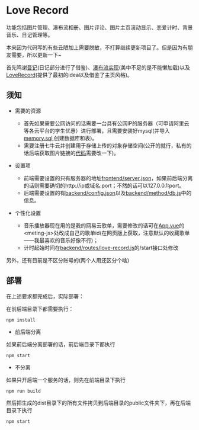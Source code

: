 # Love Record

功能包括图片管理、瀑布流相册、图片评论、图片主页滚动显示、恋爱计时、背景音乐、日记管理等。

本来因为代码写的有些丑陋加上需要脱敏，不打算继续更新项目了。但是因为有朋友需要，所以更新一下~

首先鸣谢[吾记](https://github.com/xiaobinwu/Wuji)(日记部分进行了借鉴)、[瀑布流实现](https://github.com/lfyfly/vue-waterfall-easy)(美中不足的是不能懒加载)以及[LoveRecord](https://github.com/iamjohnnyzhuang/LoveRecord)(提供了最初的idea以及借鉴了主页风格)。

## 须知

- 需要的资源
    - 首先如果需要公网访问的话需要一台具有公网IP的服务器（可申请阿里云等各云平台的学生优惠）进行部署，且需要安装好mysql(并导入[memory.sql](./memory.sql),创建数据库和表)。
    - 需要注册七牛云并创建用于存储上传的对象存储空间(公开的就行，私有的话后端获取图片链接的[代码](./backend/method/_qiniu.js)需要改一下)。

- 设置项
    - 前端需要设置的只有服务器的地址[frontend/server.json](./frontend/server.json)，如果前后端分离的话则需要确切的http://ip或域名:port；不然的话可以127.0.0.1:port。
    - 后端需要设置的有[backend/config.json](./backend/config.json)以及[backend/method/db.js](./backend/method/db.js)中的信息。

- 个性化设置
    - 音乐播放器现在用的是我的网易云歌单，需要修改的话可在[App.vue](./frontend/src/App.vue)的\<meting-js\>处改成自己的歌单id(在网页版上获取，注意默认的收藏歌单——我最喜欢的音乐好像不行)；
    - 计时起始时间在[backend/routes/love-record.js](backend/routes/love-record.js)的/start接口处修改

另外，还有目前是不区分账号的(两个人用还区分个啥)

## 部署

在上述要求都完成后，实际部署：

在前后端目录下都需要执行：
``` 
npm install
```

- 前后端分离

如果前后端分离部署的话，前后端目录下都执行
```
npm start
```

- 不分离

如果只开后端一个服务的话，则先在前端目录下执行
```
npm run build
```

然后把生成的dist目录下的所有文件拷贝到后端目录的public文件夹下，再在后端目录下执行
```
npm start
```